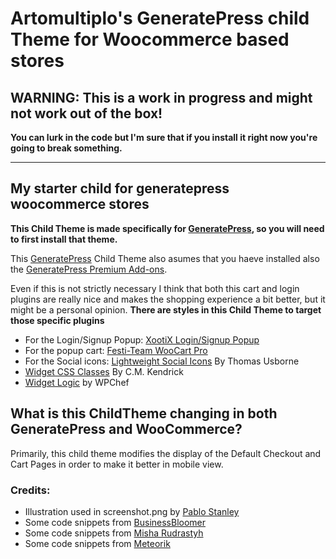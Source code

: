 # Artomultiplo's GeneratePress child Theme for Woocommerce based stores

## WARNING: This is a work in progress and might not work out of the box!

**You can lurk in the code but I'm sure that if you install it right now you're going to break something.**

----

## My starter child for generatepress woocommerce stores

**This Child Theme is made specifically for [GeneratePress](https://generatepress.com/?ref=185), so you will need to first install that theme.**

This [GeneratePress](https://generatepress.com/?ref=185) Child Theme also asumes that you haeve installed also the [GeneratePress Premium Add-ons](https://generatepress.com/premium/?ref=185).

Even if this is not strictly necessary I think that both this cart and login plugins are really nice and makes the shopping experience a bit better, but it might be a personal opinion. **There are styles in this Child Theme to target those specific plugins**

* For the Login/Signup Popup: [XootiX Login/Signup Popup](https://xootix.com/plugins/easy-login-for-woocommerce/)
* For the popup cart: [Festi-Team WooCart Pro](http://festi.team/plugins/woocommerce-cart/)
* For the Social icons: [Lightweight Social Icons](https://wordpress.org/plugins/lightweight-social-icons/) By Thomas Usborne
* [Widget CSS Classes](https://wordpress.org/plugins/widget-css-classes/) By C.M. Kendrick
* [Widget Logic](https://wordpress.org/plugins/widget-logic/) by WPChef

## What is this ChildTheme changing in both GeneratePress and WooCommerce?

Primarily, this child theme modifies the display of the Default Checkout and Cart Pages in order to make it better in mobile view.



### Credits:

* Illustration used in screenshot.png by [Pablo Stanley](http://payforlayers.com/)
* Some code snippets from [BusinessBloomer](https://businessbloomer.com/)
* Some code snippets from [Misha Rudrastyh](https://rudrastyh.com/)
* Some code snippets from [Meteorik](https://metorik.com/)